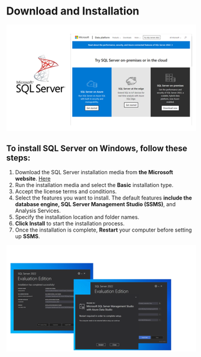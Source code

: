 Download and Installation
============
![0](/images/01-SSMS.png)

## To install SQL Server on Windows, follow these steps:
1. Download the SQL Server installation media from **the Microsoft website**. [Here]( https://www.microsoft.com/en-us/sql-server/sql-server-downloads)
2. Run the installation media and select the **Basic** installation type.
3. Accept the license terms and conditions.
4. Select the features you want to install. The default features **include the database engine, SQL Server Management Studio (SSMS)**, and Analysis Services.
5. Specify the installation location and folder names.
6. **Click Install** to start the installation process.
7. Once the installation is complete, **Restart** your computer before setting up **SSMS**.

![1](/images/02-SSMS.png)
